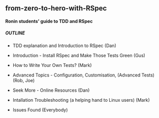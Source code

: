 ## from-zero-to-hero-with-RSpec ##
#### Ronin students' guide to TDD and RSpec ####

##### OUTLINE #####

- TDD explanation and Introduction to RSpec (Dan)

- Introduction - Install RSpec and Make Those Tests Green (Gus)

- How to Write Your Own Tests?  (Mark)

- Advanced Topics - Configuration, Customisation, (Advanced Tests) (Rob, Joe)

- Seek More - Online Resources (Dan)

- Intallation Troubleshooting (a helping hand to Linux users) (Mark)

- Issues Found (Everybody)
